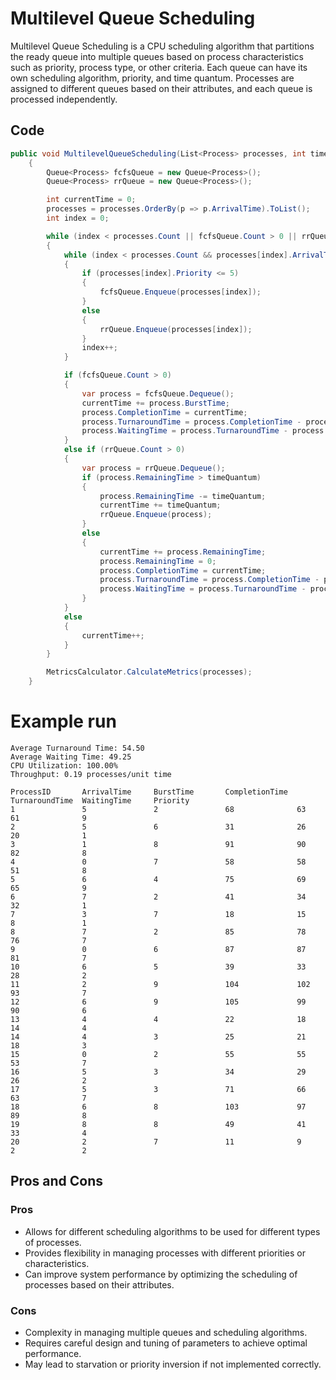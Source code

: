 # Multilevel Queue Scheduling

Multilevel Queue Scheduling is a CPU scheduling algorithm that partitions the ready queue into multiple queues based on process characteristics such as priority, process type, or other criteria. Each queue can have its own scheduling algorithm, priority, and time quantum. Processes are assigned to different queues based on their attributes, and each queue is processed independently.

## Code

```csharp
public void MultilevelQueueScheduling(List<Process> processes, int timeQuantum)
    {
        Queue<Process> fcfsQueue = new Queue<Process>();
        Queue<Process> rrQueue = new Queue<Process>();

        int currentTime = 0;
        processes = processes.OrderBy(p => p.ArrivalTime).ToList();
        int index = 0;

        while (index < processes.Count || fcfsQueue.Count > 0 || rrQueue.Count > 0)
        {
            while (index < processes.Count && processes[index].ArrivalTime <= currentTime)
            {
                if (processes[index].Priority <= 5)
                {
                    fcfsQueue.Enqueue(processes[index]);
                }
                else
                {
                    rrQueue.Enqueue(processes[index]);
                }
                index++;
            }

            if (fcfsQueue.Count > 0)
            {
                var process = fcfsQueue.Dequeue();
                currentTime += process.BurstTime;
                process.CompletionTime = currentTime;
                process.TurnaroundTime = process.CompletionTime - process.ArrivalTime;
                process.WaitingTime = process.TurnaroundTime - process.BurstTime;
            }
            else if (rrQueue.Count > 0)
            {
                var process = rrQueue.Dequeue();
                if (process.RemainingTime > timeQuantum)
                {
                    process.RemainingTime -= timeQuantum;
                    currentTime += timeQuantum;
                    rrQueue.Enqueue(process);
                }
                else
                {
                    currentTime += process.RemainingTime;
                    process.RemainingTime = 0;
                    process.CompletionTime = currentTime;
                    process.TurnaroundTime = process.CompletionTime - process.ArrivalTime;
                    process.WaitingTime = process.TurnaroundTime - process.BurstTime;
                }
            }
            else
            {
                currentTime++;
            }
        }

        MetricsCalculator.CalculateMetrics(processes);
    }
```

# Example run

```Performance Metrics:
Average Turnaround Time: 54.50
Average Waiting Time: 49.25
CPU Utilization: 100.00%
Throughput: 0.19 processes/unit time

ProcessID       ArrivalTime     BurstTime       CompletionTime  TurnaroundTime  WaitingTime     Priority
1               5               2               68              63              61              9
2               5               6               31              26              20              1
3               1               8               91              90              82              8
4               0               7               58              58              51              8
5               6               4               75              69              65              9
6               7               2               41              34              32              1
7               3               7               18              15              8               1
8               7               2               85              78              76              7
9               0               6               87              87              81              7
10              6               5               39              33              28              2
11              2               9               104             102             93              7
12              6               9               105             99              90              6
13              4               4               22              18              14              4
14              4               3               25              21              18              3
15              0               2               55              55              53              7
16              5               3               34              29              26              2
17              5               3               71              66              63              7
18              6               8               103             97              89              8
19              8               8               49              41              33              4
20              2               7               11              9               2               2
```

## Pros and Cons

### Pros
- Allows for different scheduling algorithms to be used for different types of processes.
- Provides flexibility in managing processes with different priorities or characteristics.
- Can improve system performance by optimizing the scheduling of processes based on their attributes.

### Cons

- Complexity in managing multiple queues and scheduling algorithms.
- Requires careful design and tuning of parameters to achieve optimal performance.
- May lead to starvation or priority inversion if not implemented correctly.
```
